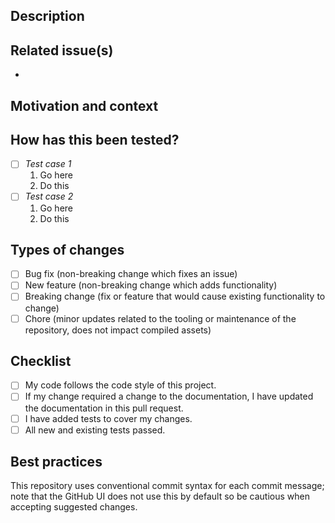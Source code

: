 <!--- Provide a general summary of your changes in the Title above -->

## Description

<!--- Describe your changes in detail -->

## Related issue(s)

<!---
    This project only accepts pull requests related to open issues

    - If suggesting a new feature or change, please discuss it in an issue first.
    - If fixing a bug, there should be an issue describing it with steps to reproduce.
-->

-

## Motivation and context

<!--- Why is this change required? What problem does it solve? -->

## How has this been tested?

<!--- Please describe in detail how you tested your changes. -->
<!--- Include details of your testing environment, and the tests you ran to see how your change affects other areas of the code, etc. -->

-   [ ] _Test case 1_
    1. Go here
    2. Do this
-   [ ] _Test case 2_
    1. Go here
    2. Do this

## Types of changes

<!--- What types of changes does your code introduce? Put an `x` in all the boxes that apply: -->

-   [ ] Bug fix (non-breaking change which fixes an issue)
-   [ ] New feature (non-breaking change which adds functionality)
-   [ ] Breaking change (fix or feature that would cause existing functionality to change)
-   [ ] Chore (minor updates related to the tooling or maintenance of the repository, does not impact compiled assets)

## Checklist

<!--- Go over all the following points, and put an `x` in all the boxes that apply.  If you're unsure about any of these, don't hesitate to ask. We're here to help! -->

-   [ ] My code follows the code style of this project.
-   [ ] If my change required a change to the documentation, I have updated the documentation in this pull request.
-   [ ] I have added tests to cover my changes.
-   [ ] All new and existing tests passed.

## Best practices

This repository uses conventional commit syntax for each commit message; note that the GitHub UI does not use this by default so be cautious when accepting suggested changes.
